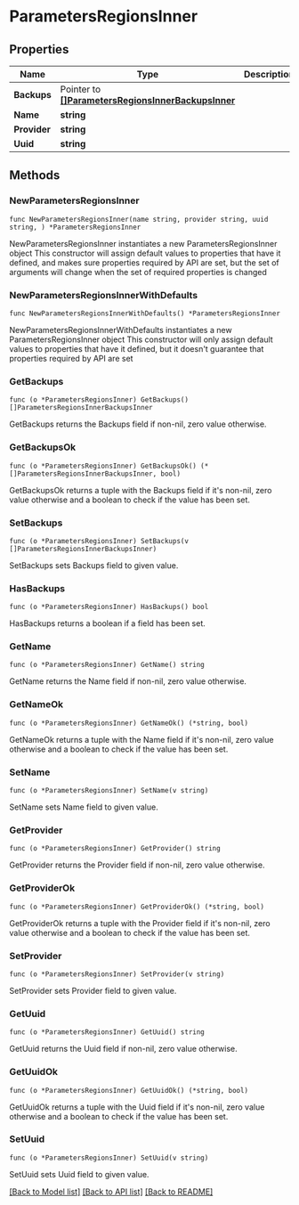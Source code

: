 # ParametersRegionsInner

## Properties

Name | Type | Description | Notes
------------ | ------------- | ------------- | -------------
**Backups** | Pointer to [**[]ParametersRegionsInnerBackupsInner**](ParametersRegionsInnerBackupsInner.md) |  | [optional] 
**Name** | **string** |  | 
**Provider** | **string** |  | 
**Uuid** | **string** |  | 

## Methods

### NewParametersRegionsInner

`func NewParametersRegionsInner(name string, provider string, uuid string, ) *ParametersRegionsInner`

NewParametersRegionsInner instantiates a new ParametersRegionsInner object
This constructor will assign default values to properties that have it defined,
and makes sure properties required by API are set, but the set of arguments
will change when the set of required properties is changed

### NewParametersRegionsInnerWithDefaults

`func NewParametersRegionsInnerWithDefaults() *ParametersRegionsInner`

NewParametersRegionsInnerWithDefaults instantiates a new ParametersRegionsInner object
This constructor will only assign default values to properties that have it defined,
but it doesn't guarantee that properties required by API are set

### GetBackups

`func (o *ParametersRegionsInner) GetBackups() []ParametersRegionsInnerBackupsInner`

GetBackups returns the Backups field if non-nil, zero value otherwise.

### GetBackupsOk

`func (o *ParametersRegionsInner) GetBackupsOk() (*[]ParametersRegionsInnerBackupsInner, bool)`

GetBackupsOk returns a tuple with the Backups field if it's non-nil, zero value otherwise
and a boolean to check if the value has been set.

### SetBackups

`func (o *ParametersRegionsInner) SetBackups(v []ParametersRegionsInnerBackupsInner)`

SetBackups sets Backups field to given value.

### HasBackups

`func (o *ParametersRegionsInner) HasBackups() bool`

HasBackups returns a boolean if a field has been set.

### GetName

`func (o *ParametersRegionsInner) GetName() string`

GetName returns the Name field if non-nil, zero value otherwise.

### GetNameOk

`func (o *ParametersRegionsInner) GetNameOk() (*string, bool)`

GetNameOk returns a tuple with the Name field if it's non-nil, zero value otherwise
and a boolean to check if the value has been set.

### SetName

`func (o *ParametersRegionsInner) SetName(v string)`

SetName sets Name field to given value.


### GetProvider

`func (o *ParametersRegionsInner) GetProvider() string`

GetProvider returns the Provider field if non-nil, zero value otherwise.

### GetProviderOk

`func (o *ParametersRegionsInner) GetProviderOk() (*string, bool)`

GetProviderOk returns a tuple with the Provider field if it's non-nil, zero value otherwise
and a boolean to check if the value has been set.

### SetProvider

`func (o *ParametersRegionsInner) SetProvider(v string)`

SetProvider sets Provider field to given value.


### GetUuid

`func (o *ParametersRegionsInner) GetUuid() string`

GetUuid returns the Uuid field if non-nil, zero value otherwise.

### GetUuidOk

`func (o *ParametersRegionsInner) GetUuidOk() (*string, bool)`

GetUuidOk returns a tuple with the Uuid field if it's non-nil, zero value otherwise
and a boolean to check if the value has been set.

### SetUuid

`func (o *ParametersRegionsInner) SetUuid(v string)`

SetUuid sets Uuid field to given value.



[[Back to Model list]](../README.md#documentation-for-models) [[Back to API list]](../README.md#documentation-for-api-endpoints) [[Back to README]](../README.md)


